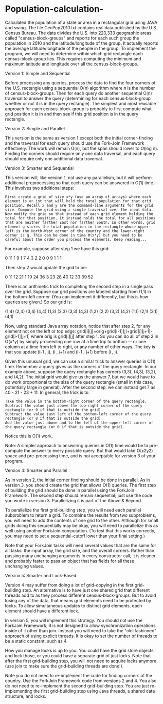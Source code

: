 # Population-calculation-
Calculated the population of a state or area in a rectangular grid using JAVA and swing.
The file CenPop2010.txt contains real data published by the U.S. Census Bureau.
The data divides the U.S. into 220,333 geographic areas called "census-block-groups" and reports for each such group the population in 2010 and the latitude/longitude of the group. It actually reports the average latitude/longitude of the people in the group.
To implement the program, we will need to determine within which grid rectangle each census-block-group lies. This requires computing the minimum and maximum latitude and longitude over all the census-block-groups.

Version 1: Simple and Sequential

Before processing any queries, process the data to find the four corners of the U.S. rectangle using a sequential O(n) algorithm where n is the number of census-block-groups. Then for each query do another sequential O(n) traversal to answer the query (determining for each census-block-group whether or not it is in the query rectangle). The simplest and most reusable approach for each census-block-group is probably to first compute what grid position it is in and then see if this grid position is in the query rectangle.

Version 2: Simple and Parallel

This version is the same as version 1 except both the initial corner-finding and the traversal for each query should use the Fork-Join Framework effectively. The work will remain O(n), but the span should lower to O(log n). Finding the corners should require only one data traversal, and each query should require only one additional data traversal.

Version 3: Smarter and Sequential

This version will, like version 1, not use any parallelism, but it will perform additional preprocessing so that each query can be answered in O(1) time. This involves two additional steps:

    First create a grid of size x*y (use an array of arrays) where each element is an int that will hold the total population for that grid position. Recall x and y are the command-line arguments for the grid size. Compute the grid using a single traversal over the input data.
    Now modify the grid so that instead of each grid element holding the total for that position, it instead holds the total for all positions that are neither farther East nor farther South. In other words, grid element g stores the total population in the rectangle whose upper-left is the North-West corner of the country and the lower-right corner is g. This can be done in time O(x*y) but you need to be careful about the order you process the elements. Keep reading...

For example, suppose after step 1 we have this grid:

0   11   1  9
1   7    4  3
2   2    0  0
9   1    1  1

Then step 2 would update the grid to be:

0   11  12  21
1   19  24  36
3   23  28  40
12  33  39  52

There is an arithmetic trick to completing the second step in a single pass over the grid. Suppose our grid positions are labeled starting from (1,1) in the bottom-left corner. (You can implement it differently, but this is how queries are given.) So our grid is:

(1,4)  (2,4)  (3,4)  (4,4)
(1,3)  (2,3)  (3,3)  (4,3)
(1,2)  (2,2)  (3,2)  (4,2)
(1,1)  (2,1)  (3,1)  (4,1)

Now, using standard Java array notation, notice that after step 2, for any element not on the left or top edge: grid[i][j]=orig+grid[i-1][j]+grid[i][j+1]-grid[i-1][j+1] where orig is grid[i][j] after step 1. So you can do all of step 2 in O(x*y) by simply proceeding one row at a time top to bottom -- or one column at a time from left to right, or any number of other ways. The key is that you update (i-1 , j), (i , j+1) and (i-1 , j+1) before (i , j).

Given this unusual grid, we can use a similar trick to answer queries in O(1) time. Remember a query gives us the corners of the query rectangle. In our example above, suppose the query rectangle has corners (3,3), (4,3), (3,2), and (4,2). The initial grid would give us the answer 7, but we would have to do work proportional to the size of the query rectangle (small in this case, potentially large in general). After the second step, we can instead get 7 as 40 - 21 - 23 + 11. In general, the trick is to:

    Take the value in the bottom-right corner of the query rectangle.
    Subtract the value just above the top-right corner of the query rectangle (or 0 if that is outside the grid).
    Subtract the value just left of the bottom-left corner of the query rectangle (or 0 if that is outside the grid).
    Add the value just above and to the left of the upper-left corner of the query rectangle (or 0 if that is outside the grid).

Notice this is O(1) work. 

Note: A simpler approach to answering queries in O(1) time would be to pre-compute the answer to every possible query. But that would take O(x2y2) space and pre-processing time, and is not acceptable for version 3 of your program.

Version 4: Smarter and Parallel

As in version 2, the initial corner finding should be done in parallel. As in version 3, you should create the grid that allows O(1) queries. The first step of building the grid should be done in parallel using the ForkJoin Framework. The second step should remain sequential; just use the code you wrote in version 3. Parallelizing it is part of the Above & Beyond.

To parallelize the first grid-building step, you will need each parallel subproblem to return a grid. To combine the results from two subproblems, you will need to add the contents of one grid to the other. Although for small grids doing this sequentially may be okay, you will need to parallelize this as well using another ForkJoin computation. (To test that this works correctly, you may need to set a sequential-cutoff lower than your final setting.)

Note that your ForkJoin tasks will need several values that are the same for all tasks: the input array, the grid size, and the overall corners. Rather than passing many unchanging arguments in every constructor call, it is cleaner and probably faster to pass an object that has fields for all these unchanging values.

Version 5: Smarter and Lock-Based

Version 4 may suffer from doing a lot of grid-copying in the first grid-building step. An alternative is to have just one shared grid that different threads add to as they process different census-block-groups. But to avoid losing any of the data, that means grid elements need to be protected by locks. To allow simultaneous updates to distinct grid elements, each element should have a different lock.

In version 5, you will implement this strategy. You should not use the ForkJoin Framework; it is not designed to allow synchronization operations inside of it other than join. Instead you will need to take the "old-fashioned" approach of using explicit threads. It is okay to set the number of threads to be a static constant, such as 4.

How you manage locks is up to you. You could have the grid store objects and lock those, or you could have a separate grid of just locks. Note that after the first grid-building step, you will not need to acquire locks anymore (use join to make sure the grid-building threads are done!).

Note you do not need to re-implement the code for finding corners of the country. Use the ForkJoin Framework code from versions 2 and 4. You also do not need to re-implement the second grid-building step. You are just re-implementing the first grid-building step using Java threads, a shared data structure, and locks.
